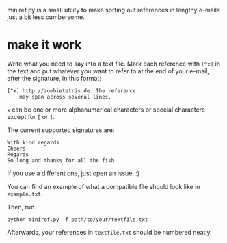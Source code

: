 miniref.py is a small utility to make sorting out references in lengthy e-mails just a bit less cumbersome.

# make it work
Write what you need to say into a text file. Mark each reference with ``[^x]`` in the text and put whatever you want to refer to at the end of your e-mail, after the signature, in this format:

	[^x] http://zombietetris.de. The reference
	    may span across several lines.

``x`` can be one or more alphanumerical characters or special characters except for ``[`` or ``]``.


The current supported signatures are:

	With kind regards
	Cheers
	Regards
	So long and thanks for all the fish

If you use a different one, just open an issue. :)

You can find an example of what a compatible file should look like in ```example.txt```.

Then, run

	python miniref.py -f path/to/your/textfile.txt

Afterwards, your references in ``textfile.txt`` should be numbered neatly.
